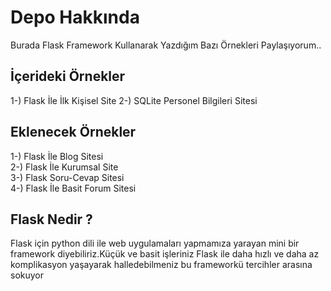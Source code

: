# Depo Hakkında
Burada Flask Framework Kullanarak Yazdığım Bazı Örnekleri Paylaşıyorum..

## İçerideki Örnekler
1-) Flask İle İlk Kişisel Site 
2-) SQLite Personel Bilgileri Sitesi

## Eklenecek Örnekler
1-) Flask İle Blog Sitesi<br />
2-) Flask İle Kurumsal Site<br />
3-) Flask Soru-Cevap Sitesi<br />
4-) Flask İle Basit Forum Sitesi<br />

## Flask Nedir ?
Flask için python dili ile web uygulamaları yapmamıza yarayan mini bir framework diyebiliriz.Küçük ve basit işleriniz Flask ile daha hızlı ve daha az komplikasyon yaşayarak halledebilmeniz bu frameworkü tercihler arasına sokuyor
